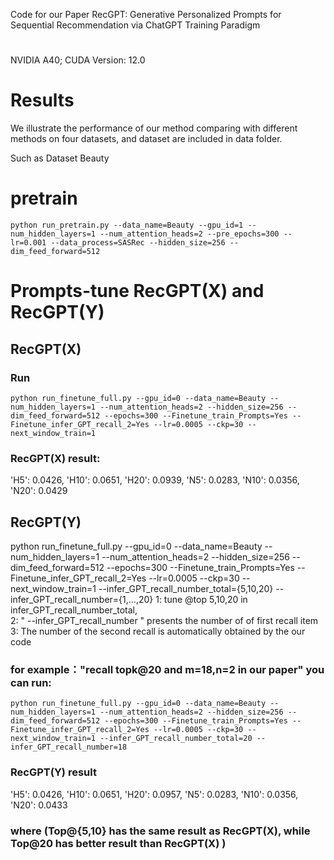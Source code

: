 Code for our Paper 
RecGPT: Generative Personalized Prompts for Sequential Recommendation via ChatGPT Training Paradigm 

# 
NVIDIA A40; CUDA Version: 12.0


# Results
We illustrate the performance of our method comparing with different methods on four datasets, and dataset are included in data folder.

Such as Dataset Beauty
# pretrain 
```
python run_pretrain.py --data_name=Beauty --gpu_id=1 --num_hidden_layers=1 --num_attention_heads=2 --pre_epochs=300 --lr=0.001 --data_process=SASRec --hidden_size=256 --dim_feed_forward=512
```

# Prompts-tune RecGPT(X) and RecGPT(Y)

## RecGPT(X)
### Run
```
python run_finetune_full.py --gpu_id=0 --data_name=Beauty --num_hidden_layers=1 --num_attention_heads=2 --hidden_size=256 --dim_feed_forward=512 --epochs=300 --Finetune_train_Prompts=Yes --Finetune_infer_GPT_recall_2=Yes --lr=0.0005 --ckp=30 --next_window_train=1
```
### RecGPT(X) result:
'H5': 0.0426, 'H10': 0.0651, 'H20': 0.0939, 'N5': 0.0283, 'N10': 0.0356, 'N20': 0.0429

## RecGPT(Y)
python run_finetune_full.py --gpu_id=0 --data_name=Beauty --num_hidden_layers=1 --num_attention_heads=2 --hidden_size=256 --dim_feed_forward=512 --epochs=300 --Finetune_train_Prompts=Yes --Finetune_infer_GPT_recall_2=Yes --lr=0.0005 --ckp=30 --next_window_train=1 --infer_GPT_recall_number_total={5,10,20} --infer_GPT_recall_number={1,...,20}
1: tune @top 5,10,20 in infer_GPT_recall_number_total,  
2: " --infer_GPT_recall_number " presents the number of of first recall item 
3: The number of the second recall is automatically obtained by the our code
### for example："recall topk@20 and m=18,n=2 in our paper" you can run: 
```
python run_finetune_full.py --gpu_id=0 --data_name=Beauty --num_hidden_layers=1 --num_attention_heads=2 --hidden_size=256 --dim_feed_forward=512 --epochs=300 --Finetune_train_Prompts=Yes --Finetune_infer_GPT_recall_2=Yes --lr=0.0005 --ckp=30 --next_window_train=1 --infer_GPT_recall_number_total=20 --infer_GPT_recall_number=18 
```
### RecGPT(Y) result 
'H5': 0.0426, 'H10': 0.0651, 'H20': 0.0957, 'N5': 0.0283, 'N10': 0.0356, 'N20': 0.0433
### where (Top@{5,10} has the same result as RecGPT(X), while Top@20 has better result than RecGPT(X) )